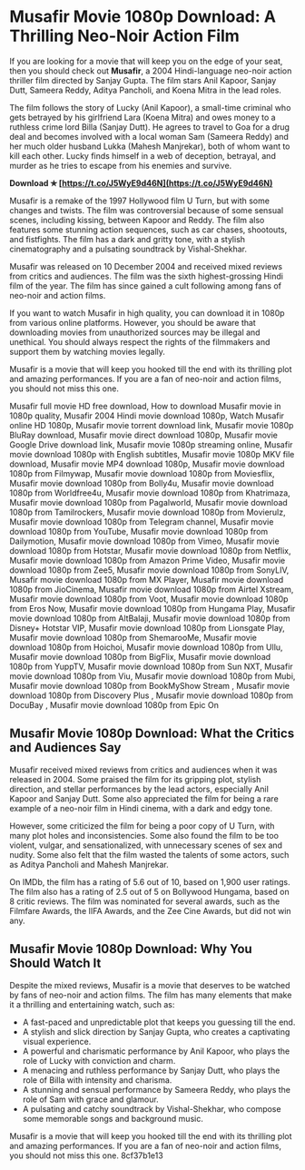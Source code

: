 
 
# Musafir Movie 1080p Download: A Thrilling Neo-Noir Action Film
 
If you are looking for a movie that will keep you on the edge of your seat, then you should check out **Musafir**, a 2004 Hindi-language neo-noir action thriller film directed by Sanjay Gupta. The film stars Anil Kapoor, Sanjay Dutt, Sameera Reddy, Aditya Pancholi, and Koena Mitra in the lead roles.
 
The film follows the story of Lucky (Anil Kapoor), a small-time criminal who gets betrayed by his girlfriend Lara (Koena Mitra) and owes money to a ruthless crime lord Billa (Sanjay Dutt). He agrees to travel to Goa for a drug deal and becomes involved with a local woman Sam (Sameera Reddy) and her much older husband Lukka (Mahesh Manjrekar), both of whom want to kill each other. Lucky finds himself in a web of deception, betrayal, and murder as he tries to escape from his enemies and survive.
 
**Download ✯ [https://t.co/J5WyE9d46N](https://t.co/J5WyE9d46N)**


 
Musafir is a remake of the 1997 Hollywood film U Turn, but with some changes and twists. The film was controversial because of some sensual scenes, including kissing, between Kapoor and Reddy. The film also features some stunning action sequences, such as car chases, shootouts, and fistfights. The film has a dark and gritty tone, with a stylish cinematography and a pulsating soundtrack by Vishal-Shekhar.
 
Musafir was released on 10 December 2004 and received mixed reviews from critics and audiences. The film was the sixth highest-grossing Hindi film of the year. The film has since gained a cult following among fans of neo-noir and action films.
 
If you want to watch Musafir in high quality, you can download it in 1080p from various online platforms. However, you should be aware that downloading movies from unauthorized sources may be illegal and unethical. You should always respect the rights of the filmmakers and support them by watching movies legally.
 
Musafir is a movie that will keep you hooked till the end with its thrilling plot and amazing performances. If you are a fan of neo-noir and action films, you should not miss this one.
 
Musafir full movie HD free download,  How to download Musafir movie in 1080p quality,  Musafir 2004 Hindi movie download 1080p,  Watch Musafir online HD 1080p,  Musafir movie torrent download link,  Musafir movie 1080p BluRay download,  Musafir movie direct download 1080p,  Musafir movie Google Drive download link,  Musafir movie 1080p streaming online,  Musafir movie download 1080p with English subtitles,  Musafir movie 1080p MKV file download,  Musafir movie MP4 download 1080p,  Musafir movie download 1080p from Filmywap,  Musafir movie download 1080p from Moviesflix,  Musafir movie download 1080p from Bolly4u,  Musafir movie download 1080p from Worldfree4u,  Musafir movie download 1080p from Khatrimaza,  Musafir movie download 1080p from Pagalworld,  Musafir movie download 1080p from Tamilrockers,  Musafir movie download 1080p from Movierulz,  Musafir movie download 1080p from Telegram channel,  Musafir movie download 1080p from YouTube,  Musafir movie download 1080p from Dailymotion,  Musafir movie download 1080p from Vimeo,  Musafir movie download 1080p from Hotstar,  Musafir movie download 1080p from Netflix,  Musafir movie download 1080p from Amazon Prime Video,  Musafir movie download 1080p from Zee5,  Musafir movie download 1080p from SonyLIV,  Musafir movie download 1080p from MX Player,  Musafir movie download 1080p from JioCinema,  Musafir movie download 1080p from Airtel Xstream,  Musafir movie download 1080p from Voot,  Musafir movie download 1080p from Eros Now,  Musafir movie download 1080p from Hungama Play,  Musafir movie download 1080p from AltBalaji,  Musafir movie download 1080p from Disney+ Hotstar VIP,  Musafir movie download 1080p from Lionsgate Play,  Musafir movie download 1080p from ShemarooMe,  Musafir movie download 1080p from Hoichoi,  Musafir movie download 1080p from Ullu,  Musafir movie download 1080p from BigFlix,  Musafir movie download 1080p from YuppTV,  Musafir movie download 1080p from Sun NXT,  Musafir movie download 1080p from Viu,  Musafir movie download 1080p from Mubi,  Musafir movie download 1080p from BookMyShow Stream ,  Musafir movie download 1080p from Discovery Plus ,  Musafir movie download 1080p from DocuBay ,  Musafir movie download 1080p from Epic On
  
## Musafir Movie 1080p Download: What the Critics and Audiences Say
 
Musafir received mixed reviews from critics and audiences when it was released in 2004. Some praised the film for its gripping plot, stylish direction, and stellar performances by the lead actors, especially Anil Kapoor and Sanjay Dutt. Some also appreciated the film for being a rare example of a neo-noir film in Hindi cinema, with a dark and edgy tone.
 
However, some criticized the film for being a poor copy of U Turn, with many plot holes and inconsistencies. Some also found the film to be too violent, vulgar, and sensationalized, with unnecessary scenes of sex and nudity. Some also felt that the film wasted the talents of some actors, such as Aditya Pancholi and Mahesh Manjrekar.
 
On IMDb, the film has a rating of 5.6 out of 10, based on 1,900 user ratings. The film also has a rating of 2.5 out of 5 on Bollywood Hungama, based on 8 critic reviews. The film was nominated for several awards, such as the Filmfare Awards, the IIFA Awards, and the Zee Cine Awards, but did not win any.
 
## Musafir Movie 1080p Download: Why You Should Watch It
 
Despite the mixed reviews, Musafir is a movie that deserves to be watched by fans of neo-noir and action films. The film has many elements that make it a thrilling and entertaining watch, such as:
 
- A fast-paced and unpredictable plot that keeps you guessing till the end.
- A stylish and slick direction by Sanjay Gupta, who creates a captivating visual experience.
- A powerful and charismatic performance by Anil Kapoor, who plays the role of Lucky with conviction and charm.
- A menacing and ruthless performance by Sanjay Dutt, who plays the role of Billa with intensity and charisma.
- A stunning and sensual performance by Sameera Reddy, who plays the role of Sam with grace and glamour.
- A pulsating and catchy soundtrack by Vishal-Shekhar, who compose some memorable songs and background music.

Musafir is a movie that will keep you hooked till the end with its thrilling plot and amazing performances. If you are a fan of neo-noir and action films, you should not miss this one.
 8cf37b1e13
 
